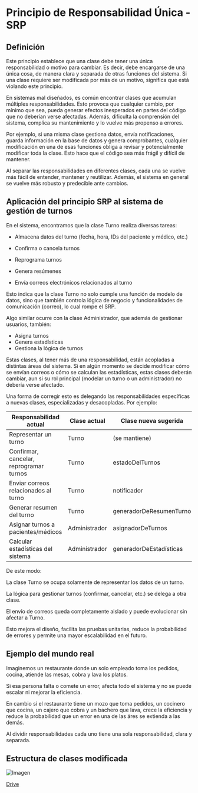 # Principio de Responsabilidad Única - SRP

## Definición

Este principio establece que una clase debe tener una única responsabilidad o motivo para cambiar. Es decir, debe encargarse de una única cosa, de manera clara y separada de otras funciones del sistema. Si una clase requiere ser modificada por más de un motivo, significa que está violando este principio.

En sistemas mal diseñados, es común encontrar clases que acumulan múltiples responsabilidades. Esto provoca que cualquier cambio, por mínimo que sea, pueda generar efectos inesperados en partes del código que no deberían verse afectadas. Además, dificulta la comprensión del sistema, complica su mantenimiento y lo vuelve más propenso a errores.

Por ejemplo, si una misma clase gestiona datos, envía notificaciones, guarda información en la base de datos y genera comprobantes, cualquier modificación en una de esas funciones obliga a revisar y potencialmente modificar toda la clase. Esto hace que el código sea más frágil y difícil de mantener.

Al separar las responsabilidades en diferentes clases, cada una se vuelve más fácil de entender, mantener y reutilizar. Además, el sistema en general se vuelve más robusto y predecible ante cambios.

## Aplicación del principio SRP al sistema de gestión de turnos

En el sistema, encontramos que la clase Turno realiza diversas tareas:

- Almacena datos del turno (fecha, hora, IDs del paciente y médico, etc.)

- Confirma o cancela turnos
- Reprograma turnos
- Genera resúmenes
- Envía correos electrónicos relacionados al turno

Esto indica que la clase Turno no solo cumple una función de modelo de datos, sino que también controla lógica de negocio y funcionalidades de comunicación (correo), lo cual rompe el SRP.

Algo similar ocurre con la clase Administrador, que además de gestionar usuarios, también:

- Asigna turnos
- Genera estadísticas
- Gestiona la lógica de turnos

Estas clases, al tener más de una responsabilidad, están acopladas a distintas áreas del sistema. Si en algún momento se decide modificar cómo se envían correos o cómo se calculan las estadísticas, estas clases deberán cambiar, aun si su rol principal (modelar un turno o un administrador) no debería verse afectado.


Una forma de corregir esto es delegando las responsabilidades específicas a nuevas clases, especializadas y desacopladas. Por ejemplo:

| Responsabilidad actual          |	Clase actual	        | Clase nueva sugerida    |
|---------------------------------|------------------------|------------------------|
| Representar un turno	                 | Turno	        | (se mantiene)           |
|Confirmar, cancelar, reprogramar turnos | Turno	        | estadoDelTurnos         |
Enviar correos relacionados al turno     | Turno	        | notificador             |
Generar resumen del turno	               | Turno	        | generadorDeResumenTurno |
Asignar turnos a pacientes/médicos       | Administrador	| asignadorDeTurnos       |
Calcular estadísticas del sistema        | Administrador	| generadorDeEstadísticas |

De este modo:

La clase Turno se ocupa solamente de representar los datos de un turno.

La lógica para gestionar turnos (confirmar, cancelar, etc.) se delega a otra clase.

El envío de correos queda completamente aislado y puede evolucionar sin afectar a Turno.

Esto mejora el diseño, facilita las pruebas unitarias, reduce la probabilidad de errores y permite una mayor escalabilidad en el futuro.

## Ejemplo del mundo real
Imaginemos un restaurante donde un solo empleado toma los pedidos, cocina, atiende las mesas, cobra y lava los platos.

Si esa persona falta o comete un error, afecta todo el sistema y no se puede escalar ni mejorar la eficiencia.

En cambio si el restaurante tiene un mozo que toma pedidos, un cocinero que cocina, un cajero que cobra y un bachero que lava, crece la eficiencia y reduce la probabilidad que un error en una de las áres se extienda a las demás. 

Al dividir responsabilidades cada uno tiene una sola responsabilidad, clara y separada.

## Estructura de clases modificada

![Imagen](https://drive.google.com/uc?export=view&id=1hnVaRYNCGcY-uBTQRPq5krax5xhPcjRQ)

[Drive](https://drive.google.com/file/d/1hnVaRYNCGcY-uBTQRPq5krax5xhPcjRQ/view?usp=sharing)
